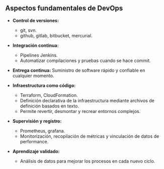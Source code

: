 ## Aspectos fundamentales de DevOps

- **Control de versiones:** 
  - git, svn.
  - github, gitlab, bitbucket, mercurial.

- **Integración continua:** 
  - Pipelines Jenkins.
  - Automatizar compilaciones y pruebas cuando se hace commit.

- **Entrega continua:** Suministro de software rápido y confiable en cualquier momento.

- **Infraestructura como código:**
  - Terraform, CloudFormation.
  - Definición declarativa de la infraestructura mediante archivos de definición basados en texto.
  - Permite revertir, desmontar y recrear entornos complejos.

- **Supervisión y registro:**
  - Prometheus, grafana.
  - Monitorización, recopilación de métricas y vinculación de datos de performance.

- **Aprendizaje validado:**
  - Análisis de datos para mejorar los procesos en cada nuevo ciclo.